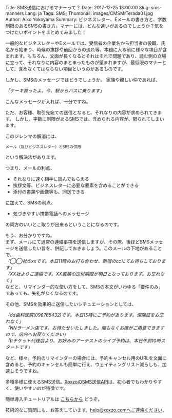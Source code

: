 Title: SMS送信におけるマナーって？
Date: 2017-12-25 13:00:00
Slug: sms-manners
Lang: ja
Tags: SMS; 
Thumbnail: images/CMSMrTerada01.jpg 
Author: Aiko Yokoyama
Summary: ビジネスレター、Eメールの書き方と、字数制限のあるSMSの書き方。マナーには、どんな違いがあるのでしょうか？気をつけたいポイントをまとめてみました！

一般的なビジネスレターやEメールでは、受信者の企業名から担当者の役職、氏名から始まり、時候の挨拶や前回からの流れ等、本題に入る前に様々な項目が含まれます。もちろん、文面が長くなるとそれはそれで問題であり、読む側の立場に立って、それなりに内容のまとまったものが望まれますが、最低限のマナーとして、含めなくてはならない項目というのがあるものです。

しかし、SMSのメッセージではどうでしょうか。
家族や親しい仲であれば、

_「ケーキ買ったよ。今、駅からバスに乗ります」_

こんなメッセージが入れば、十分ですね。

ただ、お客様、取引先宛ての送信となると、それなりの内容が求められてきます。
しかし、字数に制限があるSMSでは、含められる内容が、限られてしまいます。

このジレンマの解消には、

`メール（及びビジネスレター）とSMSの併用`

という解決法があります。

つまり、メールの利点、<br>
* それなりに速く相手に読んでもらえる
* 挨拶文等、ビジネスレターに必要な要素を含めることができる
* 添付の書類や画像等も、同送できる

に加えて、SMSの利点、

* 気づきやすい携帯電話へのメッセージ

の両方のいいとこ取りが出来るということになるのです。

もう、お分かりですね。<br>
まず、メールにて通常の連絡事項を送信しますが、その際、後ほどSMSメッセージを送信したい旨を、併記しておきましょう。このメールの下地があることで、<br>
_「◯◯社のxxです。本日11時のお打ち合わせ、新宿のccにてお待ちしております」_ <br>
_「XX社よりご連絡です。XX書類の送付期限が明日となっております。お忘れなく」_ <br>
などと、リマインダー的な使い方をして、SMSの本文がいわゆる「要件のみ」であっても、失礼がなくなるのです。

その他、SMSを効果的に送信したいシチュエーションとしては、

_「dd歯科医院(098765432)です。本日15時にご予約があります。保険証をお忘れなく」_ <br>
_「NNラーメン店です。お待たせいたしました。間もなくお席がご用意できますので、店内へお戻りください」_ <br>
_「ttチケット代理店より、お好みのアーチストのライブ予約は、本日午前10時スタートです」_ <br>


など、様々。予約のリマインダーの場合には、予約キャンセル用のURLを文面に含めると、予約のキャンセルも簡単に行え、ウェイティングリスト減らしも、加速しそうですね。

多種多様に使えるSMS送信。[XoxzoのSMS送信API](https://www.xoxzo.com/ja/about/sms-api/)は、初心者でもわかりやすく、使いやすいのが特徴です。

簡単導入チュートリアルは [こちらから](https://blog.xoxzo.com/ja/tag/mikochiyan/) どうぞ。

技術的なご質問にも、お答えしています。help@xoxzo.comへご連絡ください。


